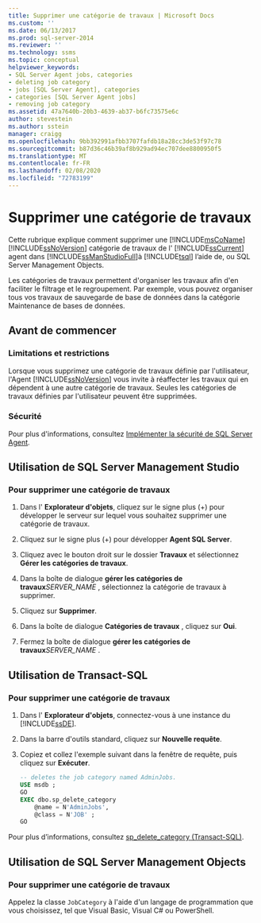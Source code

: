 ```yaml
---
title: Supprimer une catégorie de travaux | Microsoft Docs
ms.custom: ''
ms.date: 06/13/2017
ms.prod: sql-server-2014
ms.reviewer: ''
ms.technology: ssms
ms.topic: conceptual
helpviewer_keywords:
- SQL Server Agent jobs, categories
- deleting job category
- jobs [SQL Server Agent], categories
- categories [SQL Server Agent jobs]
- removing job category
ms.assetid: 47a7640b-20b3-4639-ab37-b6fc73575e6c
author: stevestein
ms.author: sstein
manager: craigg
ms.openlocfilehash: 9bb392991afbb3707fafdb18a28cc3de53f97c78
ms.sourcegitcommit: b87d36c46b39af8b929ad94ec707dee8800950f5
ms.translationtype: MT
ms.contentlocale: fr-FR
ms.lasthandoff: 02/08/2020
ms.locfileid: "72783199"
---
```

# <a name="delete-a-job-category"></a>Supprimer une catégorie de travaux
  Cette rubrique explique comment supprimer une [!INCLUDE[msCoName](../../includes/msconame-md.md)] [!INCLUDE[ssNoVersion](../../includes/ssnoversion-md.md)] catégorie de travaux de l' [!INCLUDE[ssCurrent](../../includes/sscurrent-md.md)] agent dans [!INCLUDE[ssManStudioFull](../../includes/ssmanstudiofull-md.md)]à [!INCLUDE[tsql](../../includes/tsql-md.md)] l’aide de, ou SQL Server Management Objects.  
  
 Les catégories de travaux permettent d'organiser les travaux afin d'en faciliter le filtrage et le regroupement. Par exemple, vous pouvez organiser tous vos travaux de sauvegarde de base de données dans la catégorie Maintenance de bases de données.  

##  <a name="BeforeYouBegin"></a> Avant de commencer  
  
###  <a name="Restrictions"></a> Limitations et restrictions  
 Lorsque vous supprimez une catégorie de travaux définie par l'utilisateur, l'Agent [!INCLUDE[ssNoVersion](../../includes/ssnoversion-md.md)] vous invite à réaffecter les travaux qui en dépendent à une autre catégorie de travaux. Seules les catégories de travaux définies par l'utilisateur peuvent être supprimées.  
  
###  <a name="Security"></a> Sécurité  
 Pour plus d'informations, consultez [Implémenter la sécurité de SQL Server Agent](implement-sql-server-agent-security.md).  

##  <a name="SSMS"></a> Utilisation de SQL Server Management Studio  
  
### <a name="to-delete-a-job-category"></a>Pour supprimer une catégorie de travaux  
  
1.  Dans l' **Explorateur d'objets**, cliquez sur le signe plus (+) pour développer le serveur sur lequel vous souhaitez supprimer une catégorie de travaux.  
  
2.  Cliquez sur le signe plus (+) pour développer **Agent SQL Server**.  
  
3.  Cliquez avec le bouton droit sur le dossier **Travaux** et sélectionnez **Gérer les catégories de travaux**.  
  
4.  Dans la boîte de dialogue **gérer les catégories de travaux**_SERVER_NAME_ , sélectionnez la catégorie de travaux à supprimer.  
  
5.  Cliquez sur **Supprimer**.  
  
6.  Dans la boîte de dialogue **Catégories de travaux** , cliquez sur **Oui**.  
  
7.  Fermez la boîte de dialogue **gérer les catégories de travaux**_SERVER_NAME_ .  
  
##  <a name="TSQL"></a> Utilisation de Transact-SQL  
  
### <a name="to-delete-a-job-category"></a>Pour supprimer une catégorie de travaux  
  
1.  Dans l' **Explorateur d'objets**, connectez-vous à une instance du [!INCLUDE[ssDE](../../includes/ssde-md.md)].  
  
2.  Dans la barre d'outils standard, cliquez sur **Nouvelle requête**.  
  
3.  Copiez et collez l'exemple suivant dans la fenêtre de requête, puis cliquez sur **Exécuter**.  
  
    ```sql
    -- deletes the job category named AdminJobs.  
    USE msdb ;  
    GO   
    EXEC dbo.sp_delete_category  
        @name = N'AdminJobs',  
        @class = N'JOB' ;  
    GO  
    ```  
  
 Pour plus d’informations, consultez [sp_delete_category &#40;Transact-SQL&#41;](/sql/relational-databases/system-stored-procedures/sp-delete-category-transact-sql).  

  
##  <a name="SMO"></a>Utilisation de SQL Server Management Objects  

### <a name="to-delete-a-job-category"></a>Pour supprimer une catégorie de travaux
  
 Appelez la classe `JobCategory` à l'aide d'un langage de programmation que vous choisissez, tel que Visual Basic, Visual C# ou PowerShell.  
